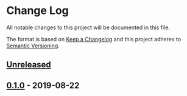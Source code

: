 # Change Log


All notable changes to this project will be documented in this file.

The format is based on [Keep a Changelog](http://keepachangelog.com/en/1.0.0/)
and this project adheres to [Semantic Versioning](http://semver.org/spec/v2.0.0.html).


## [Unreleased]


## [0.1.0] - 2019-08-22


[Unreleased]: https://github.com/logur/integration-watermill/compare/v0.1.0...HEAD
[0.1.0]: https://github.com/logur/integration-watermill/compare/v0.0.0...v0.1.0
